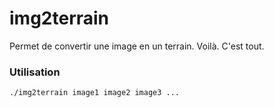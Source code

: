 # img2terrain

Permet de convertir une image en un terrain. Voilà. C'est tout.

### Utilisation

```
./img2terrain image1 image2 image3 ...
```
